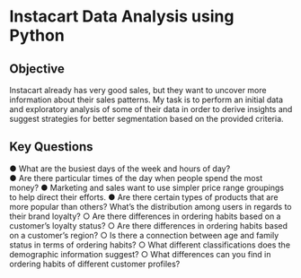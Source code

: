 # Instacart Data Analysis using Python

## Objective
Instacart already has very good sales, but they want to uncover more information about their sales patterns. My task is to perform an initial data and exploratory analysis of some of their data in order to derive insights and suggest strategies for better segmentation based on the provided criteria.

## Key Questions
● What are the busiest days of the week and hours of  day? <br>
● Are there particular times of the day when people spend the most money?
● Marketing and sales want to use simpler price range groupings to help direct their efforts.
● Are there certain types of products that are more popular than others?
What’s the distribution among users in regards to their brand loyalty?
○ Are there differences in ordering habits based on a customer’s loyalty status?
○ Are there differences in ordering habits based on a customer’s region?
○ Is there a connection between age and family status in terms of ordering habits?
○ What different classifications does the demographic information suggest?
○ What differences can you find in ordering habits of different customer profiles? 
